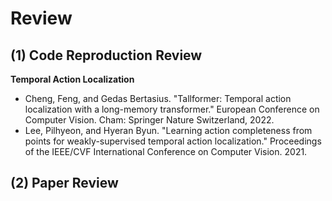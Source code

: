 # Review
## (1) Code Reproduction Review
__Temporal Action Localization__
* Cheng, Feng, and Gedas Bertasius. "Tallformer: Temporal action localization with a long-memory transformer." European Conference on Computer Vision. Cham: Springer Nature Switzerland, 2022.
* Lee, Pilhyeon, and Hyeran Byun. "Learning action completeness from points for weakly-supervised temporal action localization." Proceedings of the IEEE/CVF International Conference on Computer Vision. 2021.
## (2) Paper Review
